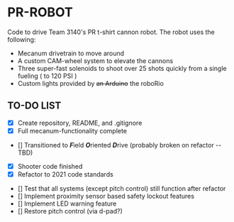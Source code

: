 PR-ROBOT
======
Code to drive Team 3140's PR t-shirt cannon robot. The robot uses the following:
- Mecanum drivetrain to move around
- A custom CAM-wheel system to elevate the cannons
- Three super-fast solenoids to shoot over 25 shots quickly from a single fueling ( to 120 PSI )
- Custom lights provided by ~~an Arduino~~ the roboRio

## TO-DO LIST
- [x] Create repository, README, and .gitignore
- [x] Full mecanum-functionality complete
- [] Transitioned to ***F***ield ***O***riented ***D***rive (probably broken on refactor -- TBD)
- [x] Shooter code finished
- [x] Refactor to 2021 code standards
- [] Test that all systems (except pitch control) still function after refactor
- [] Implement proximity sensor based safety lockout features
- [] Implement LED warning feature
- [] Restore pitch control (via d-pad?)